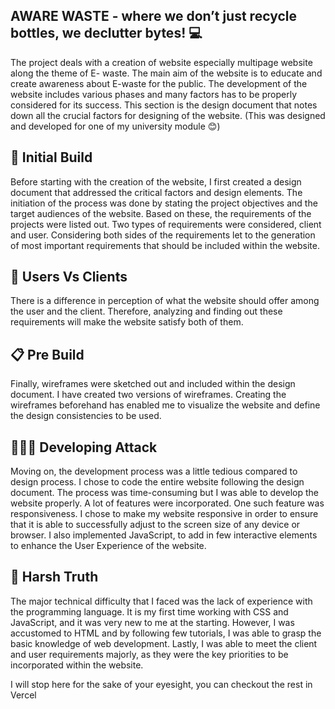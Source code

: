 ## AWARE WASTE - where we don’t just recycle bottles, we declutter bytes! 💻
The project deals with a creation of website especially multipage website along the theme of E- waste. 
The main aim of the website is to educate and create awareness about E-waste for the public. 
The development of the website includes various phases and many factors has to be properly considered for its success. 
This section is the design document that notes down all the crucial factors for designing of the website. 
(This was designed and developed for one of my university module 😊)

## 🔗 Initial Build 
Before starting with the creation of the website, I first created a design document that addressed the critical factors and design elements.
The initiation of the process was done by stating the project objectives and the target audiences of the website. 
Based on these, the requirements of the projects were listed out. Two types of requirements were considered, client and user. 
Considering both sides of the requirements let to the generation of most important requirements that should be included within the website.

## 🤼 Users Vs Clients 
There is a difference in perception of what the website should offer among the user and the client. 
Therefore, analyzing and finding out these requirements will make the website satisfy both of them. 

## 📋 Pre Build 
Finally, wireframes were sketched out and included within the design document. I have created two versions of wireframes.
Creating the wireframes beforehand has enabled me to visualize the website and define the design consistencies to be used.

## 👩🏻‍💻 Developing Attack 
Moving on, the development process was a little tedious compared to design process.
I chose to code the entire website following the design document.
The process was time-consuming but I was able to develop the website properly.
A lot of features were incorporated. One such feature was responsiveness.
I chose to make my website responsive in order to ensure that it is able to successfully adjust to the screen size of any device or browser.
I also implemented JavaScript, to add in few interactive elements to enhance the User Experience of the website. 

## 🥺 Harsh Truth 
The major technical difficulty that I faced was the lack of experience with the programming language.
It is my first time working with CSS and JavaScript, and it was very new to me at the starting. 
However, I was accustomed to HTML and by following few tutorials, I was able to grasp the basic knowledge of web development. 
Lastly, I was able to meet the client and user requirements majorly, as they were the key priorities to be incorporated within the website. 


I will stop here for the sake of your eyesight, you can checkout the rest in Vercel 



